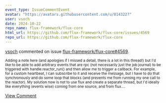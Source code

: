 ```yaml
---
event_type: IssueCommentEvent
avatar: "https://avatars.githubusercontent.com/u/814322?"
user: vsoch
date: 2024-10-22
repo_name: flux-framework/flux-core
html_url: https://github.com/flux-framework/flux-core/issues/4569
repo_url: https://github.com/flux-framework/flux-core
---
```


<a href='https://github.com/vsoch' target='_blank'>vsoch</a> commented on issue <a href='https://github.com/flux-framework/flux-core/issues/4569' target='_blank'>flux-framework/flux-core#4569</a>.

<small>Adding a note here (and apologies if I missed a detail, there is a lot in this thread!) but I'd like to be able to add arbitrary events that are rpc (not necessarily just the job journal) to be triggered with handle.reactor_run() and then allow me to trigger a callback. For example, for a custom heartbeat, I can subscribe to it and receive the message, but I have to do that synchronously and do some loop that blocks (and prevents me from running my one call to the reactor). My solution now is not to use flux and create a separate thread, but I'd ideally like everything (events wise) coming from one source, and from flux....</small>

<a href='https://github.com/flux-framework/flux-core/issues/4569' target='_blank'>View Comment</a>